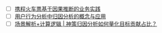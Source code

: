 - [ ] [携程火车票基于因果推断的业务实践](https://mp.weixin.qq.com/s/SqLv9G_MDqStM-aLxqaIhg)
- [ ] [用户行为分析中归因分析的概念与应用](https://mp.weixin.qq.com/s/1vQNRVPVOHcVkSL1osxJ7g)
- [ ] [场景解析+计算逻辑 | 神策归因分析如何量化目标贡献占比？](https://mp.weixin.qq.com/s/8MbYKfkY2aGGqFeLESBedw)
